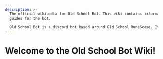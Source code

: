```yaml
---
description: >-
  The official wikipedia for Old School Bot. This wiki contains information and
  guides for the bot.
  
  Old School Bot is a discord bot based around Old School RuneScape. It has fun and useful commands, such as showing your account stats or simulating the loot from monsters and clues
---
```


# Welcome to the Old School Bot Wiki!

